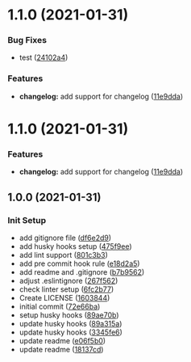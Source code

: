 # 1.1.0 (2021-01-31)

### Bug Fixes

-   test ([24102a4](https://github.com/Pavelya/Cypress-allure-reports-typescript/commit/24102a4e419beb433e74c7603f1789a9470950c0))

### Features

-   **changelog:** add support for changelog ([11e9dda](https://github.com/Pavelya/Cypress-allure-reports-typescript/commit/11e9ddaa4ba005445d187fe4c49026a4f1404ec9))

# 1.1.0 (2021-01-31)

### Features

-   **changelog:** add support for changelog ([11e9dda](https://github.com/Pavelya/Cypress-allure-reports-typescript/commit/11e9ddaa4ba005445d187fe4c49026a4f1404ec9))

## 1.0.0 (2021-01-31)

### Init Setup

-   add gitignore file ([df6e2d9](https://github.com/Pavelya/Cypress-allure-reports-typescript/commit/df6e2d9))
-   add husky hooks setup ([475f9ee](https://github.com/Pavelya/Cypress-allure-reports-typescript/commit/475f9ee))
-   add lint support ([801c3b3](https://github.com/Pavelya/Cypress-allure-reports-typescript/commit/801c3b3))
-   add pre commit hook rule ([e18d2a5](https://github.com/Pavelya/Cypress-allure-reports-typescript/commit/e18d2a5))
-   add readme and .gitignore ([b7b9562](https://github.com/Pavelya/Cypress-allure-reports-typescript/commit/b7b9562))
-   adjust .eslintignore ([267f562](https://github.com/Pavelya/Cypress-allure-reports-typescript/commit/267f562))
-   check linter setup ([6fc2b77](https://github.com/Pavelya/Cypress-allure-reports-typescript/commit/6fc2b77))
-   Create LICENSE ([1603844](https://github.com/Pavelya/Cypress-allure-reports-typescript/commit/1603844))
-   initial commit ([72e66ba](https://github.com/Pavelya/Cypress-allure-reports-typescript/commit/72e66ba))
-   setup husky hooks ([89ae70b](https://github.com/Pavelya/Cypress-allure-reports-typescript/commit/89ae70b))
-   update husky hooks ([89a315a](https://github.com/Pavelya/Cypress-allure-reports-typescript/commit/89a315a))
-   update husky hooks ([3345fe6](https://github.com/Pavelya/Cypress-allure-reports-typescript/commit/3345fe6))
-   update readme ([e06f5b0](https://github.com/Pavelya/Cypress-allure-reports-typescript/commit/e06f5b0))
-   update readme ([18137cd](https://github.com/Pavelya/Cypress-allure-reports-typescript/commit/18137cd))
